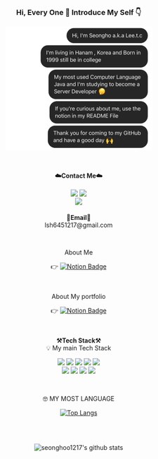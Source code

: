 <H3 align="center"> Hi, Every One 🤗 Introduce My Self 👇 </H3>

<div align="center">

![README_IMG](ReadMe.png)

<br>

<p align="center">
    <Strong>☁️Contact Me☁️</Strong><br><br>
    <a href="https://learngoeson.tistory.com/" target="_blank"><img src="https://img.shields.io/badge/DevBlog-535D6C?style=flat-square&logo=Blogger&logoColor=white"/></a>
    <a href="https://www.instagram.com/etc_lee.t.c/" target="_blank"><img src="https://img.shields.io/badge/Instagram-E4405F?style=flat-square&logo=Instagram&logoColor=white"/></a>
    <br>
   <a href="https://hits.seeyoufarm.com"><img src="https://hits.seeyoufarm.com/api/count/incr/badge.svg?url=https%3A%2F%2Fgithub.com%2Fseonghoo1217%2Fhit-counter&count_bg=%2379C83D&title_bg=%23555555&icon=&icon_color=%23E7E7E7&title=hits&edge_flat=false"/></a>
<br><br>
<Strong>📧Email📧</Strong><br>lsh6451217@gmail.com<br>
</p>

<br>
<p align="center"> About Me</p> 
<div align="center">

👉 [![Notion Badge](https://img.shields.io/badge/-Notion-616161?style-square&logo=notion&logoColor=white&link=https://substantial-offer-24f.notion.site/1b8ee2c9fe234ce0a04b031d41802cbd)](https://substantial-offer-24f.notion.site/1b8ee2c9fe234ce0a04b031d41802cbd)

</div>
<br>

<p align="center"> About My portfolio</p> 
<div align="center"> 

👉    [![Notion Badge](https://img.shields.io/badge/-Notion-616161?style-square&logo=notion&logoColor=white&link=https://substantial-offer-24f.notion.site/4739abfcce0d4413950eca4844be4758?v=1dda523c50694c47b960e0cf02c38269)](https://substantial-offer-24f.notion.site/4739abfcce0d4413950eca4844be4758?v=1dda523c50694c47b960e0cf02c38269)

</div>
<br>

<p align="center">
    <Strong>⚒️Tech Stack⚒️</Strong><br>
    💡 My main Tech Stack
</p>

<p align="center" display="inline-block">
  <img src="https://img.shields.io/badge/JAVA-007396?style=for-the-badge&logo=java&logoColor=white"> 
    <img src="https://img.shields.io/badge/Spring-6DB33F?style=for-the-badge&logo=Spring&logoColor=white">
    <img src="https://img.shields.io/badge/SpringBoot-6DB33F?style=for-the-badge&logo=SpringBoot&logoColor=white">
    <img src="https://img.shields.io/badge/MariaDB-003545?style=for-the-badge&logo=MariaDB&logoColor=black">
    <img src="https://img.shields.io/badge/AWS-232F3E?style=for-the-badge&logo=Amazon AWS&logoColor=white">
    <br>
    <img src="https://img.shields.io/badge/Docker-2496ED?style=for-the-badge&logo=Docker&logoColor=black">
    <img src="https://img.shields.io/badge/Jenkins-D24939?style=for-the-badge&logo=Jenkins&logoColor=black">
    <img src="https://img.shields.io/badge/Intellij IDEA-000000?style=for-the-badge&logo=Intellij IDEA&logoColor=black">
    <img src="https://img.shields.io/badge/JSON Web Tokens-000000?style=for-the-badge&logo=JSON Web Tokens&logoColor=black">

</p><br>

<p align="center">
    🤓 MY MOST LANGUAGE 
</p>

<div align="center" >
    
[![Top Langs](https://github-readme-stats.vercel.app/api/top-langs/?username=seonghoo1217&langs_count=10&layout=compact&theme=dark)](https://github.com/jogilsang/jogilsang)

</div>
    
<br>
<br>
<div align="center">

![seonghoo1217's github stats](https://github-readme-stats.vercel.app/api?username=seonghoo1217&show_icons=true)

